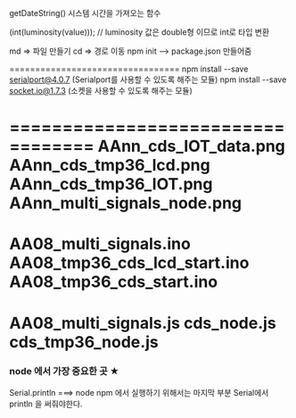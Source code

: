 getDateString() 시스템 시간을 가져오는 함수

(int(luminosity(value))); // luminosity 값은 double형 이므로 int로 타입 변환

md => 파일 만들기
cd => 경로 이동
npm init --> package.json 만들어줌

=================================
npm install --save serialport@4.0.7 (Serialport를 사용할 수 있도록 해주는 모듈)
npm install --save socket.io@1.7.3 (소켓을 사용할 수 있도록 해주는 모듈)

==================================
AAnn_cds_IOT_data.png
AAnn_cds_tmp36_lcd.png
AAnn_cds_tmp36_IOT.png
AAnn_multi_signals_node.png
==================================
AA08_multi_signals.ino
AA08_tmp36_cds_lcd_start.ino
AA08_tmp36_cds_start.ino
==================================
AA08_multi_signals.js
cds_node.js
cds_tmp36_node.js
==================================
### **node 에서 가장 중요한 곳 ★**
Serial.println ===> node npm 에서 실행하기 위해서는 마지막 부분
Serial에서 println 을 써줘야한다.
